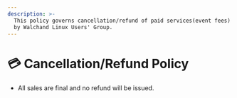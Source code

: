 ```yaml
---
description: >-
  This policy governs cancellation/refund of paid services(event fees) created
  by Walchand Linux Users' Group.
---
```


# 💳 Cancellation/Refund Policy

* All sales are final and no refund will be issued.
